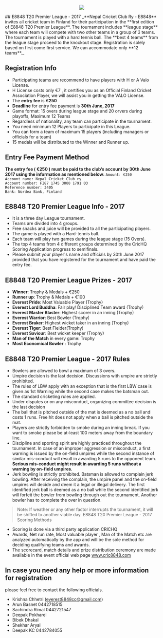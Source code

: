 <p align="center"><img src="http://1.bp.blogspot.com/-Z1eiy_mkzRQ/VobG9X5nWKI/AAAAAAAACmE/KJq4Si_XmSg/s1600-r/everestcricketlogo.jpg"></p>
## E8848 T20 Premier League - 2017
_**Nepal Cricket Club Ry - E8848** invites all cricket team in Finland for their participation in the **first edition of E8848 T20 Premier League**. The tournament includes **league stage** where each team will compete with two other teams in a group of 3 teams. The tournament is played with a hard tennis ball. The **best 4 teams** from the league stage proceed to the knockout stage. Registration is solely based on first come first service. We can accommodate only **12 teams**._ 

## Registration Info
- Participating teams are recommend to have players with H or A Valo License. 
- H License costs only €7 , it certifies you as an Official Finland Cricket Association Player, we will assist you in getting the VALO License.
- The **entry fee** is **€250** 
- **Deadline** for entry fee payment is **30th June, 2017**
- Game format: 15 overs during league stage and 20 orvers during playoffs, Maximum 12 Teams
- Regardless of nationality, any team can participate in the tournament. 
- You need minimum 12 Players to participate in this League. 
- You can form a team of maximum 15 players (including managers or officials for a team) 
- 15 medals will be distributed to the Winner and Runner up.
## Entry Fee Payment Method 
**The entry fee ( **€250** ) must be paid to the club’s account by 30th June 2017 using the information as mentioned below:**
   `Amount: €250`<br>
      `Account name: Nepal Cricket Club ry` <br>
      `Account number: FI87 1745 3000 1791 03`<br>
      `Reference number: 3405` <br>
       `Bank: Nordea Bank, Finland`<br>
## E8848 T20 Premier League Info - 2017
- It is a three day League tournament. 
- Teams are divided into 4 groups.
- Free snacks and juice will be provided to all the participating players. 
- The game is played with a Hard-tennis ball. 
- Each team will play two games during the league stage (15 Overs). 
- The top 4 teams from 4 different groups determined by the CricHQ Scoring Application progress to semifinals. 
- Please submit your player's name and officials by 30th June 2017 provided that you have registered for the tournament and have paid the entry fee.

## E8848 T20 Premier League Prizes - 2017
- **Winner**: Trophy & Medals + €250
- **Runner up**: Trophy & Medals + €100
- **Everest Pride**: Most Valuable Player (Trophy)
- **Everest Lord Buddha**: Fair play/ Disciplined Team award (Trophy)
- **Everest Master Blaster**: Highest scorer in an inning (Trophy)
- **Everest Warrior**: Best Bowler (Trophy)
- **Everest Braker**: Highest wicket taker in an inning (Trophy)
- **Everest Tiger**: Best Fielder(Trophy)
- **Everest Saviour**: Best wicket keeper (Trophy)
- **Man of the Match** in every game: Trophy 
- **Most Economical Bowler** : Trophy

## E8848 T20 Premier League - 2017 Rules
- Bowlers are allowed to bowl a maximum of 3 overs. 
- Umpire decision is the last decision. Discussions with umpire are strictly prohibited. 
- The rules of LBW apply with an exception that is the first LBW case is given as 1st Warning while the second case makes the batsman out.
- The standard cricketing rules are applied.
- Under disputes or on any misconduct, organizing committee decision is the last decision
- The ball that is pitched outside of the mat is deemed as a no ball and costs 1 runs. Free hit does not apply when a ball is pitched outside the mat.
- Players are strictly forbidden to smoke during an inning break. If you want to smoke please be at-least 100 meters away from the boundary line.
- Discipline and sporting spirit are highly practiced throughout the tournament. In case of an improper aggression or misconduct, a first warning is issued by the on-field umpires while the second instance of similar mis-conduct will result in awarding 5 runs to the opponent team. **Serious mis-conduct might result in awarding 5 runs without a warning by on-field umpires.**
- Jerk bowling is strictly prohibited. Batsman is allowed to complain jerk bowling. After receiving the complain, the umpire panel and the on-field umpires will decide and deem it a legal or illegal delivery. The first identified jerk ball is deemed as a no ball while the second identified jerk will forfeit the bowler from bowling through out the tournament. Another bowler has to complete the over in question.
>Note: If weather or any other factor interrupts the tournament, it will be shifted to another viable day.
E8848 T20 Premier League - 2017 Scoring Methods
- Scoring is done via a third party application CRICHQ
- Awards, Net run rate, Most valuable player , Man of the Match etc are analyzed automatically by the app and will be the sole method for deciding qualifying teams and awards.
- The scorecard, match details and prize distribution ceremony are made available in the event official web page www.cric8848.com

## In case you need any help or more information for registration 
please feel free to contact the following officials.
- Krishna Chhetri (everest8848cc@gmail.com) 
- Arun Basnet 0442718515
- Sachindra Rimal 0442721547
- Deepak Pokharel
- Bibek Dhakal
- Shekhar Aryal
- Deepak KC 0442784055
